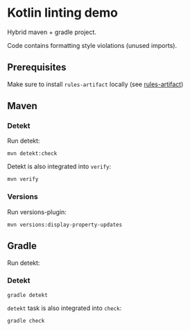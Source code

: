 # Kotlin linting demo

Hybrid maven + gradle project.

Code contains formatting style violations (unused imports).

## Prerequisites

Make sure to install `rules-artifact` locally (see [rules-artifact](../rules-artifact/README.md))

## Maven

### Detekt

Run detekt:

```shell
mvn detekt:check
```

Detekt is also integrated into `verify`:

```shell
mvn verify
```

### Versions

Run versions-plugin:

```shell
mvn versions:display-property-updates
```

## Gradle

Run detekt:

### Detekt

```shell
gradle detekt
```

`detekt` task is also integrated into `check`:

```shell
gradle check
```
